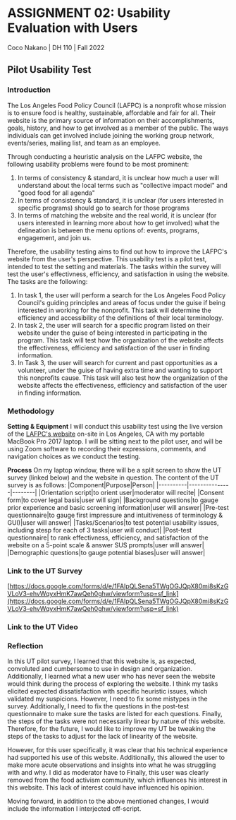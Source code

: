 # ASSIGNMENT 02: Usability Evaluation with Users
Coco Nakano | DH 110 | Fall 2022
## Pilot Usability Test
### Introduction
 The Los Angeles Food Policy Council (LAFPC) is a nonprofit whose mission is to ensure food is healthy, sustainable, affordable and fair for all. Their website is the primary source of information on their accomplishments, goals, history, and how to get involved as a member of the public. The ways individuals can get involved include joining the working group network, events/series, mailing list, and team as an employee.
 
Through conducting a heuristic analysis on the LAFPC website, the following usability problems were found to be most prominent:
1. In terms of consistency & standard, it is unclear how much a user will understand about the local terms such as "collective impact model" and "good food for all agenda"
2. In terms of consistency & standard, it is unclear (for users interested in specific programs) should go to search for those programs
3.  In terms of matching the website and the real world, it is unclear (for users interested in learning more about how to get involved) what the delineation is between the menu options of: events, programs, engagement, and join us.

Therefore, the usability testing aims to find out how to improve the LAFPC's website from the user's perspective. This usability test is a pilot test, intended to test the setting and materials. The tasks within the survey will test the user's effectivness, efficiency, and satisfaction in using the website. The tasks are the following:

1. In task 1, the user will perform a search for the Los Angeles Food Policy Council's guiding principles and areas of focus under the guise if being interested in working for the nonprofit. This task will determine the efficiency and accessibility of the definitions of their local terminology. 
2. In task 2, the user will search for a specific program listed on their website under the guise of being interested in participating in the program. This task will test how the organization of the website affects the effectiveness, efficiency and satisfaction of the user in finding information.
3. In Task 3, the user will search for current and past opportunities as a volunteer, under the guise of having extra time and wanting to support this nonprofits cause. This task will also test how the organization of the website affects the effectiveness, efficiency and satisfaction of the user in finding information.
 

### Methodology

**Setting & Equipment** I will conduct this usability test using the live version of the [LAFPC's website](goodfoodla.org) on-site in Los Angeles, CA with my portable MacBook Pro 2017 laptop. I will be sitting next to the pilot user, and will be using Zoom software to recording their expressions, comments, and navigation choices as we conduct the testing.

**Process** On my laptop window, there will be a split screen to show the UT survey (linked below) and the website in question. The content of the UT survey is as follows:
|Component|Purpose|Person|
|----------|---------------|--------|
|Orientation script|to orient user|moderator will recite|
|Consent form|to cover legal basis|user will sign|
|Background questions|to gauge prior experience and basic screening information|user will answer|
|Pre-test questionnaire|to gauge first impressure and intuitiveness of terminology & GUI)|user will answer|
|Tasks/Scenarios|to test potential usability issues, including stesp for each of 3 tasks|user will conduct|
|Post-test questionnaire| to rank effectivness, efficiency, and satisfaction of the website on a 5-point scale & answer SUS prompts|user will answer|
|Demographic questions|to gauge potential biases|user will answer|

### Link to the UT Survey
[https://docs.google.com/forms/d/e/1FAIpQLSena5TWgOGJQpX80mi8sKzGVLoV3-ehvWqyxHmK7awQeh0ghw/viewform?usp=sf_link](https://docs.google.com/forms/d/e/1FAIpQLSena5TWgOGJQpX80mi8sKzGVLoV3-ehvWqyxHmK7awQeh0ghw/viewform?usp=sf_link)

### Link to the UT Video

### Reflection
In this UT pilot survey, I learned that this website is, as expected, convoluted and cumbersome to use in design and organization. Additionally, I learned what a new user who has never seen the website would think during the process of exploring the website. I think my tasks elicited expected dissatisfaction with specific heuristic issues, which validated my suspicions. However, I need to fix some mistypes in the survey. Additionally, I need to fix the questions in the post-test questionnaire to make sure the tasks are listed for each questions. Finally, the steps of the tasks were not necessarily linear by nature of this website. Therefore, for the future, I would like to improve my UT be tweaking the steps of the tasks to adjust for the lack of linearity of the website. 

However, for this user specifically, it was clear that his technical experience had supported his use of this website. Additionally, this allowed the user to make more acute observations and insights into what he was struggling with and why. I did as moderator have to  Finally, this user was clearly removed from the food activism community, which influences his interest in this website. This lack of interest could have influenced his opinion.

Moving forward, in addition to the above mentioned changes, I would include the information I interjected off-script.
